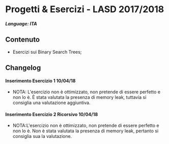 # Progetti & Esercizi - LASD 2017/2018

#####  Language: ITA

## Contenuto
- Esercizi sui Binary Search Trees;

## Changelog 
#### Inserimento Esercizio 1 10/04/18
- NOTA: L'esercizio non è ottimizzato, non pretende di essere perfetto e non lo è.
È stata valutata la presenza di memory leak, tuttavia si consiglia una valutazione aggiuntiva.
#### Inserimento Esercizio 2 Ricorsivo 10/04/18
- NOTA:L'esercizio non è ottimizzato, non pretende di essere perfetto e non lo è. 
Non è stata valutata la presenza di memory leak, pertanto si consiglia sua la valutazione.
